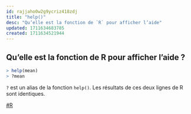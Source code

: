 ```yaml
---
id: rajjaho0w2g9ycriz418zdj
title: "help()"
desc: "Qu’elle est la fonction de `R` pour afficher l’aide"
updated: 1711634683785
created: 1711634521944
---
```


## Qu’elle est la fonction de R pour afficher l’aide ?

```r
> help(mean)
> ?mean
```

`?` est un alias de la fonction `help()`. Les résultats de ces deux lignes de R sont identiques.

[#R](https://r-stat-sc-donnees.github.io/)

